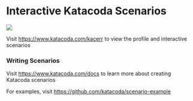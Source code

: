 # Interactive Katacoda Scenarios

[![](http://shields.katacoda.com/katacoda/kacerr/count.svg)](https://www.katacoda.com/kacerr "Get your profile on Katacoda.com")

Visit https://www.katacoda.com/kacerr to view the profile and interactive scenarios

### Writing Scenarios
Visit https://www.katacoda.com/docs to learn more about creating Katacoda scenarios

For examples, visit https://github.com/katacoda/scenario-example
